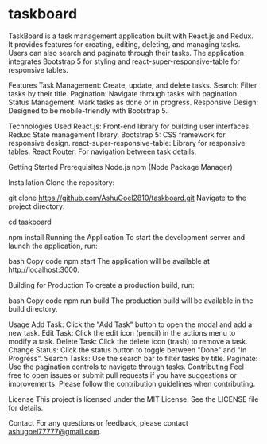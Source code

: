 # taskboard
TaskBoard is a task management application built with React.js and Redux. It provides features for creating, editing, deleting, and managing tasks. Users can also search and paginate through their tasks. The application integrates Bootstrap 5 for styling and react-super-responsive-table for responsive tables.

Features
        Task Management: Create, update, and delete tasks.
        Search: Filter tasks by their title.
        Pagination: Navigate through tasks with pagination.
        Status Management: Mark tasks as done or in progress.
        Responsive Design: Designed to be mobile-friendly with Bootstrap 5.
        
        
Technologies Used
        React.js: Front-end library for building user interfaces.
        Redux: State management library.
        Bootstrap 5: CSS framework for responsive design.
        react-super-responsive-table: Library for responsive tables.
        React Router: For navigation between task details.
    
Getting Started
    Prerequisites
        Node.js
        npm (Node Package Manager)

Installation
Clone the repository:


git clone https://github.com/AshuGoel2810/taskboard.git
Navigate to the project directory:


cd taskboard



npm install
Running the Application
To start the development server and launch the application, run:

bash
Copy code
npm start
The application will be available at http://localhost:3000.

Building for Production
To create a production build, run:

bash
Copy code
npm run build
The production build will be available in the build directory.

Usage
        Add Task: Click the "Add Task" button to open the modal and add a new task.
        Edit Task: Click the edit icon (pencil) in the actions menu to modify a task.
        Delete Task: Click the delete icon (trash) to remove a task.
        Change Status: Click the status button to toggle between "Done" and "In Progress".
        Search Tasks: Use the search bar to filter tasks by title.
        Paginate: Use the pagination controls to navigate through tasks.
        Contributing
        Feel free to open issues or submit pull requests if you have suggestions or improvements. Please follow the contribution guidelines when contributing.

License
This project is licensed under the MIT License. See the LICENSE file for details.

Contact
For any questions or feedback, please contact ashugoel77777@gmail.com.

